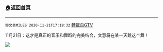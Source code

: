 ﻿###  [:house:返回首頁](https://github.com/ourhimalayas/txt)
---

`郭文贵MILES 2020-11-21T17:18:32` [轉載自GTV](https://gtv.org/web/#/UserInfo/5e596957357cc612d35a8044)

 11月21日：这才是真正的音乐和舞蹈的完美结合，文慧将在某一天跳这个舞！

[![](https://filegroup.gtv.org/cdn-cgi/image/width=600/https://filegroup.gtv.org/group4/default/20201121/17/18/0/c1b37e6ffbc22c15d732500198d0f6d8.jpg)](https://filegroup.gtv.org/group4/default/20201121/17/18/0/2811975afbc06d4e0ce8e94d061caf1c.mp4)